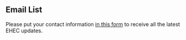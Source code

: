 ## Email List

Please put your contact information [in this form](https://forms.gle/qUxCU7nkzQcfqa4M7) to receive all the latest EHEC updates.


